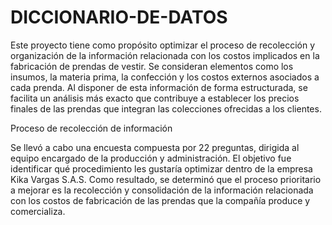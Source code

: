 # DICCIONARIO-DE-DATOS

Este proyecto tiene como propósito optimizar el proceso de recolección y organización de la información relacionada con los costos implicados en la fabricación de prendas de vestir. Se consideran elementos como los insumos, la materia prima, la confección y los costos externos asociados a cada prenda. Al disponer de esta información de forma estructurada, se facilita un análisis más exacto que contribuye a establecer los precios finales de las prendas que integran las colecciones ofrecidas a los clientes.

Proceso de recolección de información

Se llevó a cabo una encuesta compuesta por 22 preguntas, dirigida al equipo encargado de la producción y administración. El objetivo fue identificar qué procedimiento les gustaría optimizar dentro de la empresa Kika Vargas S.A.S. Como resultado, se determinó que el proceso prioritario a mejorar es la recolección y consolidación de la información relacionada con los costos de fabricación de las prendas que la compañía produce y comercializa.
